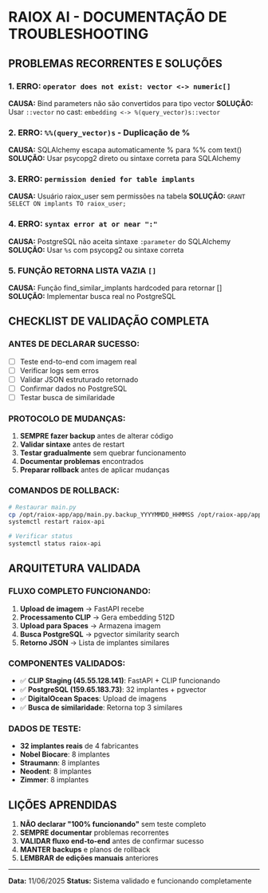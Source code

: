 # RAIOX AI - DOCUMENTAÇÃO DE TROUBLESHOOTING

## PROBLEMAS RECORRENTES E SOLUÇÕES

### 1. ERRO: `operator does not exist: vector <-> numeric[]`
**CAUSA:** Bind parameters não são convertidos para tipo vector
**SOLUÇÃO:** Usar `::vector` no cast: `embedding <-> %(query_vector)s::vector`

### 2. ERRO: `%%(query_vector)s` - Duplicação de %
**CAUSA:** SQLAlchemy escapa automaticamente % para %% com text()
**SOLUÇÃO:** Usar psycopg2 direto ou sintaxe correta para SQLAlchemy

### 3. ERRO: `permission denied for table implants`
**CAUSA:** Usuário raiox_user sem permissões na tabela
**SOLUÇÃO:** `GRANT SELECT ON implants TO raiox_user;`

### 4. ERRO: `syntax error at or near ":"`
**CAUSA:** PostgreSQL não aceita sintaxe `:parameter` do SQLAlchemy
**SOLUÇÃO:** Usar `%s` com psycopg2 ou sintaxe correta

### 5. FUNÇÃO RETORNA LISTA VAZIA `[]`
**CAUSA:** Função find_similar_implants hardcoded para retornar []
**SOLUÇÃO:** Implementar busca real no PostgreSQL

## CHECKLIST DE VALIDAÇÃO COMPLETA

### ANTES DE DECLARAR SUCESSO:
- [ ] Teste end-to-end com imagem real
- [ ] Verificar logs sem erros
- [ ] Validar JSON estruturado retornado
- [ ] Confirmar dados no PostgreSQL
- [ ] Testar busca de similaridade

### PROTOCOLO DE MUDANÇAS:
1. **SEMPRE fazer backup** antes de alterar código
2. **Validar sintaxe** antes de restart
3. **Testar gradualmente** sem quebrar funcionamento
4. **Documentar problemas** encontrados
5. **Preparar rollback** antes de aplicar mudanças

### COMANDOS DE ROLLBACK:
```bash
# Restaurar main.py
cp /opt/raiox-app/app/main.py.backup_YYYYMMDD_HHMMSS /opt/raiox-app/app/main.py
systemctl restart raiox-api

# Verificar status
systemctl status raiox-api
```

## ARQUITETURA VALIDADA

### FLUXO COMPLETO FUNCIONANDO:
1. **Upload de imagem** → FastAPI recebe
2. **Processamento CLIP** → Gera embedding 512D
3. **Upload para Spaces** → Armazena imagem
4. **Busca PostgreSQL** → pgvector similarity search
5. **Retorno JSON** → Lista de implantes similares

### COMPONENTES VALIDADOS:
- ✅ **CLIP Staging (45.55.128.141)**: FastAPI + CLIP funcionando
- ✅ **PostgreSQL (159.65.183.73)**: 32 implantes + pgvector
- ✅ **DigitalOcean Spaces**: Upload de imagens
- ✅ **Busca de similaridade**: Retorna top 3 similares

### DADOS DE TESTE:
- **32 implantes reais** de 4 fabricantes
- **Nobel Biocare**: 8 implantes
- **Straumann**: 8 implantes  
- **Neodent**: 8 implantes
- **Zimmer**: 8 implantes

## LIÇÕES APRENDIDAS

1. **NÃO declarar "100% funcionando"** sem teste completo
2. **SEMPRE documentar** problemas recorrentes
3. **VALIDAR fluxo end-to-end** antes de confirmar sucesso
4. **MANTER backups** e planos de rollback
5. **LEMBRAR de edições manuais** anteriores

---
**Data:** 11/06/2025
**Status:** Sistema validado e funcionando completamente

